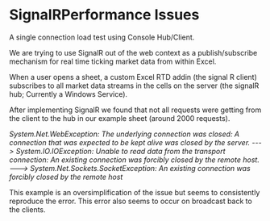 SignalRPerformance Issues
==============================

A single connection load test using Console Hub/Client.

We are trying to use SignalR out of the web context as a publish/subscribe mechanism for real time ticking market data from within Excel.

When a user opens a sheet, a custom Excel RTD addin (the signal R client) subscribes to all market data streams in the cells on the server (the signalR hub; Currently a Windows Service).

After implementing SignalR we found that not all requests were getting from the client to the hub in our example sheet (around 2000 requests).

*System.Net.WebException: The underlying connection was closed: A connection that was expected to be kept alive was closed by the server. ---> System.IO.IOException: Unable to read data from the transport connection: An existing connection was forcibly closed by the remote host. ---> System.Net.Sockets.SocketException: An existing connection was forcibly closed by the remote host*

This example is an oversimplification of the issue but seems to consistently reproduce the error. This error also seems to occur on broadcast back to the clients.
